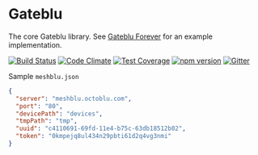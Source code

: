# Gateblu

The core Gateblu library. See [Gateblu Forever](https://github.com/octoblu/gateblu-forever) for an example implementation.

[![Build Status](https://travis-ci.org/octoblu/gateblu.svg?branch=master)](https://travis-ci.org/octoblu/gateblu)
[![Code Climate](https://codeclimate.com/github/octoblu/gateblu/badges/gpa.svg)](https://codeclimate.com/github/octoblu/gateblu)
[![Test Coverage](https://codeclimate.com/github/octoblu/gateblu/badges/coverage.svg)](https://codeclimate.com/github/octoblu/gateblu)
[![npm version](https://badge.fury.io/js/gateblu.svg)](http://badge.fury.io/js/gateblu)
[![Gitter](https://badges.gitter.im/octoblu/help.svg)](https://gitter.im/octoblu/help)

Sample `meshblu.json`

```json
{
  "server": "meshblu.octoblu.com",
  "port": "80",
  "devicePath": "devices",
  "tmpPath": "tmp",
  "uuid": "c4110691-69fd-11e4-b75c-63db18512b02",
  "token": "0kmpejq8ul434n29pbti61d2q4vg3nmi"
}
```
